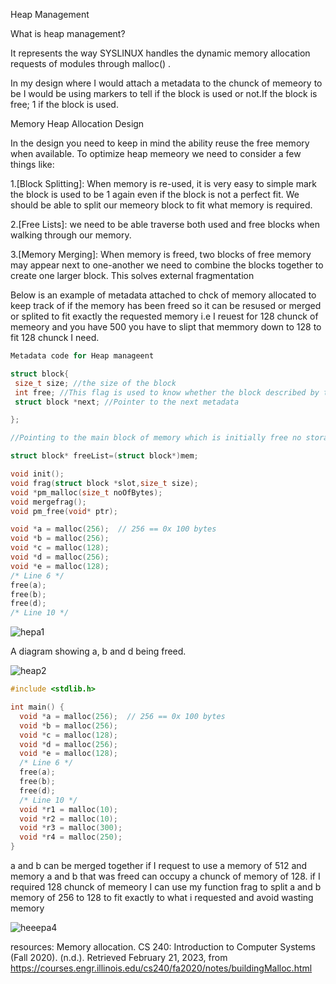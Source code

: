 Heap Management

What is heap management?

It represents the way SYSLINUX handles the dynamic memory allocation requests of modules through malloc() .

In my design where I would attach a metadata to the chunck of memeory to be 
I would be using markers to tell if the block is used or not.If the block is free; 1 if the block is used.

Memory Heap Allocation Design

In the design you need to keep in mind the ability reuse the free memory when available. To optimize heap memeory we need to consider a few things like:

1.[Block Splitting]: When memory is re-used, it is very easy to simple mark the block is used to be 1 again even if the block is not a perfect fit. We should be able to split our memeory block to fit what memory is required.

2.[Free Lists]: we need to be able traverse both used and free blocks when walking through our memory.

3.[Memory Merging]: When memory is freed, two blocks of free memory may appear next to one-another we need to combine the blocks together to create one larger block. This solves external fragmentation

Below is an example of metadata attached to chck of memory allocated to keep track of if the memory has been freed so it can be resused or merged or splited to fit exactly the requested memory i.e I reuest for 128 chunck of memeory and you have 500 you have to slipt that memmory down to 128 to fit 128 chunck I need.

```c
Metadata code for Heap manageent

struct block{
 size_t size; //the size of the block
 int free; //This flag is used to know whether the block described by the metadata structure. It is set to 1 else 0
 struct block *next; //Pointer to the next metadata

};

//Pointing to the main block of memory which is initially free no storage allocation yet

struct block* freeList=(struct block*)mem;

void init();
void frag(struct block *slot,size_t size);
void *pm_malloc(size_t noOfBytes);
void mergefrag();
void pm_free(void* ptr);
```

```c
void *a = malloc(256);  // 256 == 0x 100 bytes
void *b = malloc(256);
void *c = malloc(128);
void *d = malloc(256);
void *e = malloc(128);
/* Line 6 */
free(a);
free(b);
free(d);
/* Line 10 */
```

![hepa1](https://user-images.githubusercontent.com/77821039/220267199-e93ea146-93c7-49ed-bd0c-faebc71e2348.PNG)

A diagram showing a, b and d being freed.

![heap2](https://user-images.githubusercontent.com/77821039/220267276-5eb6e920-ea7a-4483-b18a-0357391761fa.PNG)



```c
#include <stdlib.h>

int main() {
  void *a = malloc(256);  // 256 == 0x 100 bytes
  void *b = malloc(256);
  void *c = malloc(128);
  void *d = malloc(256);
  void *e = malloc(128);
  /* Line 6 */
  free(a);
  free(b);
  free(d);
  /* Line 10 */
  void *r1 = malloc(10);
  void *r2 = malloc(10);
  void *r3 = malloc(300);
  void *r4 = malloc(250);  
}
```

a and b can be merged together if I request to use a memory of 512 and memory a and b that was freed can occupy a chunck of memory of 128. if I required 128 chunck of memeory I can use my function frag to split a and b memory of 256 to 128 to fit exactly to what i requested and avoid wasting memory

![heeepa4](https://user-images.githubusercontent.com/77821039/220267352-6f031992-6073-4734-8f8d-33aea0ef0fb9.PNG)




resources:
Memory allocation. CS 240: Introduction to Computer Systems (Fall 2020). (n.d.). Retrieved February 21, 2023, from https://courses.engr.illinois.edu/cs240/fa2020/notes/buildingMalloc.html
